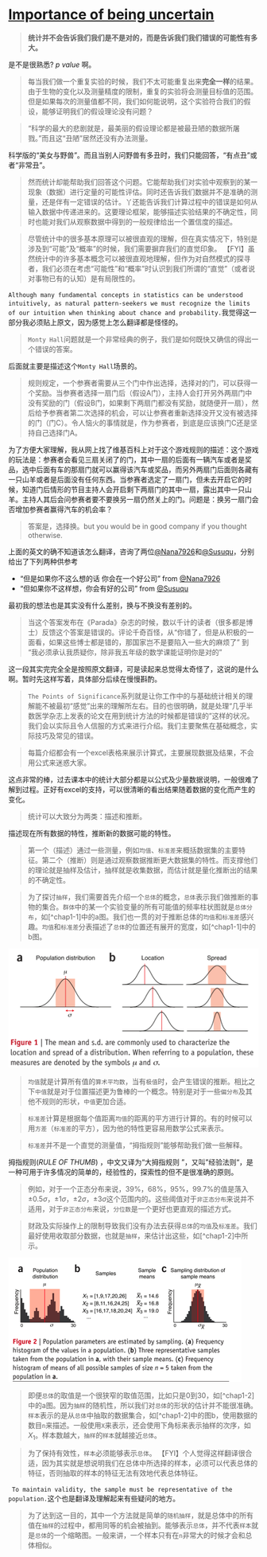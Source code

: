 # [Importance of being uncertain](https://www.nature.com/articles/nmeth.2613)

>**统计并不会告诉我们我们是不是对的，而是告诉我们我们错误的可能性有多大。**

是不是很熟悉? _p value_ 啊。

>每当我们做一个重复实验的时候，我们不太可能重复出来**完全一样**的结果。由于生物的变化以及测量精度的限制，重复的实验将会测量目标值的范围。但是如果每次的测量值都不同，我们如何能说明，这个实验符合我们的假设，能够证明我们的假设理论没有问题？

>“科学的最大的悲剧就是，最美丽的假设理论都是被最丑陋的数据所屠戮。”而且这“丑陋”居然还没有办法测量。

科学版的“美女与野兽”。而且当别人问野兽有多丑时，我们只能回答，“有点丑”或者“非常丑”。

>然而统计却能帮助我们回答这个问题。它能帮助我们对实验中观察到的某一现象（数据）进行定量的可能性评估。同时还告诉我们数据并不是准确的测量，还是伴有一定错误的估计。丫还能告诉我们计算过程中的错误是如何从输入数据中传递进来的。这要理论框架，能够描述实验结果的不确定性，同时也能对我们从观察数据中得到的一般规律给出一个置信度的描述。


>尽管统计中的很多基本原理可以被很直观的理解，但在真实情况下，特别是涉及到“可能”及“概率”的时候，我们需要摒弃我们的直觉印象。
【FYI】虽然统计中的许多基本概念可以被很直观地理解，但作为对自然模式的探寻者，我们必须在考虑“可能性”和“概率”时认识到我们所谓的“直觉”（或者说对事物已有的认知）是有局限性的。

`Although many fundamental concepts in statistics can be understood intuitively, as natural pattern-seekers we must recognize the limits of our intuition when thinking about chance and probability.`我觉得这一部分我必须贴上原文，因为感觉上怎么翻译都是怪怪的。

>`Monty Hall`问题就是一个非常经典的例子，我们是如何既快又确信的得出一个错误的答案。

后面就主要是描述这个`Monty Hall`场景的。

>规则规定，一个参赛者需要从三个门中作出选择，选择对的门，可以获得一个奖励。当参赛者选择一扇门后（假设A门），主持人会打开另外两扇门中没有奖励的门（假设B门，如果剩下两扇门都没有奖励，就随便开一扇），然后给予参赛者第二次选择的机会，可以让参赛者重新选择没开又没有被选择的门（门C）。令人恼火的事情就是，作为参赛者，到底是应该换门C还是坚持自己选择门A。

为了方便大家理解，我从网上找了维基百科上对于这个游戏规则的描述：这个游戏的玩法是：参赛者会看见三扇关闭了的门，其中一扇的后面有一辆汽车或者是奖品，选中后面有车的那扇门就可以赢得该汽车或奖品，而另外两扇门后面则各藏有一只山羊或者是后面没有任何东西。当参赛者选定了一扇门，但未去开启它的时候，知道门后情形的节目主持人会开启剩下两扇门的其中一扇，露出其中一只山羊。主持人其后会问参赛者要不要换另一扇仍然关上的门。问题是：换另一扇门会否增加参赛者赢得汽车的机会率？


>答案是，选择换。but you would be in good company if you thought otherwise.

上面的英文的确不知道该怎么翻译，咨询了两位[@Nana7926](https://github.com/Nana7926)和[@Susuqu](https://github.com/Susuqu)，分别给出了下列两种供参考

- “但是如果你不这么想的话 你会在一个好公司” from [@Nana7926](https://github.com/Nana7926)
- “但如果你不这样想，你会有好的公司” from [@Susuqu](https://github.com/Susuqu)

最初我的想法也是其实没有什么差别，换与不换没有差别的。

>当这个答案发布在《Parada》杂志的时候，数以千计的读者（很多都是博士）反馈这个答案是错误的。评论千奇百怪，从“你错了，但是从积极的一面看，如果这些博士都是错的，那国家岂不是要陷入一些大的麻烦了” 到 “我必须承认我质疑你，除非我五年级的数学课能证明你是对的”

这一段其实完完全全是按照原文翻译，可是读起来总觉得太奇怪了，这说的是什么啊。暂时先这样写着，具体部分后续在慢慢斟酌。

>`The Points of Significance`系列就是让你工作中的与基础统计相关的理解能不被最初“感觉”出来的理解所左右。目的也很明确，就是处理“几乎半数医学杂志上发表的论文在用到统计方法的时候都是错误的”这样的状况。我们会以实际且令人信服的方式来进行介绍。我们主要聚焦在基础概念，实际技巧及常见的错误。

>每篇介绍都会有一个excel表格来展示计算式，主要展现数据及结果，不会用公式来迷惑大家。

这点非常的棒，过去课本中的统计大部分都是以公式及少量数据说明，一般很难了解到过程。正好有excel的支持，可以很清晰的看出结果随着数据的变化而产生的变化。

>统计可以大致分为两类：描述和推断。

描述现在所有数据的特性，推断新的数据可能的特性。

>第一个（描述）通过一些测量，例如`均值`、`标准差`来概括数据集的主要特征。第二个（推断）则是通过观察数据推断更大数据集的特性。而支撑他们的理论就是抽样及估计，抽样就是收集数据，而估计就是量化推断出的结果的不确定性。

>为了探讨`抽样`，我们需要首先介绍一个`总体`的概念，`总体`表示我们做推断的事物的集合。`群体`中的某一个实验变量的所有可能值的频率柱状图就是`总体分布`，如[^chap1-1]中的a图。我们也一贯的对于推断总体的`均值`和`标准差`感兴趣。`均值`和`标准差`分表描述了`总体`的位置还有展开的宽度，如[^chap1-1]中的b图。

![chap1-1](images/chap1-1.png)

>`均值`就是计算所有值的`算术平均数`，当有`极值`时，会产生错误的推断。相比之下`中值`就是对于位置描述更为鲁棒的一个概念。特别是对于一些`偏分布`及其他不规则的形状，`中值`更加合适。


>`标准差`计算是根据每个值距离`均值`的距离的平方进行计算的。有的时候可以用`方差`（`标准差`的平方），因为他的特性更容易用数学公式来表示。

>`标准差`并不是一个直觉的测量值，“拇指规则”能够帮助我们做一些解释。

拇指规则(_RULE OF_ _THUMB_) ，中文又译为“大拇指规则 ”，又叫”经验法则“，是一种可用于许多情况的简单的，经验性的，探索性的但不是很准确的原则。

>例如，对于一个正态分布来说，39%，68%，95%，99.7%的值是落入$\pm 0.5\sigma$，$\pm 1\sigma$，$\pm 2\sigma$，$\pm 3\sigma$这个范围内的。这些阈值对于`非正态分布`来说并不适用，对于`非正态分布`来说，`分位数`是一个更好也更直观的描述方式。

>财政及实际操作上的限制导致我们没有办法去获得`总体`的`均值`及`标准差`。我们最好使用收取部分数据，也就是`抽样`，来估计出这些，如[^chap1-2]中所示。

![chap1-2](images/chap1-2.png)

>即便`总体`的取值是一个很狭窄的取值范围，比如只是0到30，如[^chap1-2]中的a图。因为`抽样`的随机性，所以我们对`总体`的形状的估计并不能很准确。`样本`表示的是从`总体`中抽取的数据集合，如[^chap1-2]中的图b，使用数据的数目`n`来描述。一般使用`X`来表示，还会使用下角标来表示抽样的次序，如$X_1$。样本数越大，`抽样`的`样本`就越接近`总体`。

>为了保持有效性，`样本`必须能够表示`总体`。
【FYI】个人觉得这样翻译很合适，因为其实就是想说明我们在总体中所选择的样本，必须可以代表总体的特征，否则抽取的样本的特征无法有效地代表总体特征。

` To maintain validity, the sample must be representative of the population.`这个也是翻译及理解起来有些疑问的地方。

>为了达到这一目的，其中一个方法就是简单的`随机抽样`，就是总体中的所有值在`抽样`的过程中，都用同等的机会被抽到。能够表示`总体`，并不代表`样本`就是`总体`的一个缩略图。一般来讲，一个样本只有在`n`非常大的时候才会和总体相似。

